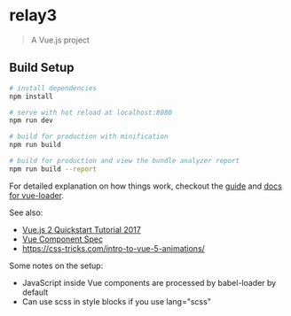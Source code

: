 # relay3

> A Vue.js project

## Build Setup

``` bash
# install dependencies
npm install

# serve with hot reload at localhost:8080
npm run dev

# build for production with minification
npm run build

# build for production and view the bundle analyzer report
npm run build --report
```

For detailed explanation on how things work, checkout the [guide](http://vuejs-templates.github.io/webpack/) and [docs for vue-loader](http://vuejs.github.io/vue-loader).

See also:
- [Vue.js 2 Quickstart Tutorial 2017](https://medium.com/codingthesmartway-com-blog/vue-js-2-quickstart-tutorial-2017-246195cfbdd2)
- [Vue Component Spec](http://vue-loader.vuejs.org/en/start/spec.html)
- https://css-tricks.com/intro-to-vue-5-animations/

Some notes on the setup:
- JavaScript inside Vue components are processed by babel-loader by default
- Can use scss in style blocks if you use lang="scss"